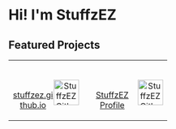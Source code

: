 # Hi! I'm StuffzEZ

## Featured Projects

<table>
  <td>
    <p align="center">
      <a href="https://stuffzez.github.io?act=lweb-2">
        <br>
          <img src="https://stuffzez.github.io/library/images/stuffzezlogo.png" alt="StuffzEZ Github Website Logo" height="50" style="float: right;">
        <br>
      stuffzez.github.io
      </a>
    </p>
  </td>
  <td width="150">
    <p align="center">
          <a href="https://github.com/StuffzEZ/StuffzEZ">
      <br>
        <img src="https://stuffzez.github.io/library/images/stuffzezlogo.png" alt="StuffzEZ Github Profile Logo" height="50" style="float: right;">
      <br>
      StuffzEZ Profile
    </a>
    </p>
      </td>
</table>

